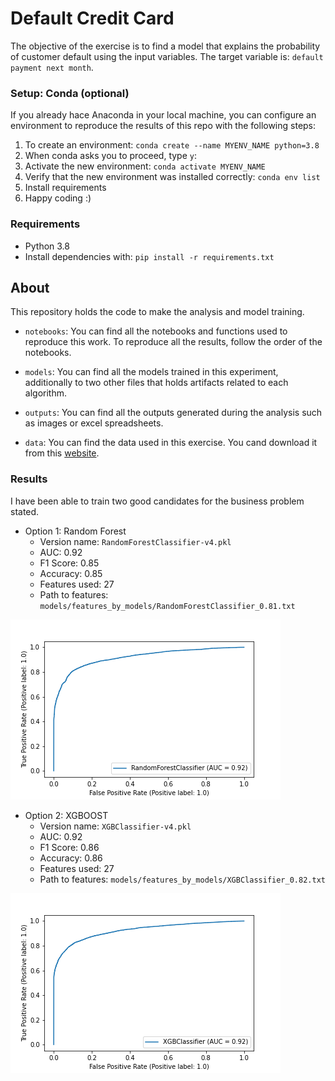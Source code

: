 # Default Credit Card
The objective of the exercise is to find a model that explains the 
probability of customer default using the input variables. 
The target variable is: `default payment next month`.

### Setup: Conda (optional)

If you already hace Anaconda in your local machine, you can configure an environment
to reproduce the results of this repo with the following steps:
1. To create an environment: `conda create --name MYENV_NAME python=3.8`
2. When conda asks you to proceed, type `y`:
3. Activate the new environment: `conda activate MYENV_NAME`
4. Verify that the new environment was installed correctly: `conda env list`
5. Install requirements
6. Happy coding :)

### Requirements

* Python 3.8
* Install dependencies with: `pip install -r requirements.txt`
## About
This repository holds the code to make the analysis and model training.

*  `notebooks`: You can find all the notebooks and functions used to reproduce this
   work. To reproduce all the results, follow the order of the notebooks.
   
*  `models`: You can find all the models trained in this experiment, 
   additionally to two other files that holds artifacts related to each algorithm.
   
* `outputs`: You can find all the outputs generated during the analysis 
  such as images or excel spreadsheets.
  
* `data`: You can find the data used in this exercise. You cand download it
from this [website](https://archive.ics.uci.edu/ml/datasets/default+of+credit+card+clients).
  
### Results

I have been able to train two good candidates for the business problem stated.

* Option 1: Random Forest
    * Version name: `RandomForestClassifier-v4.pkl`
    * AUC: 0.92
    * F1 Score: 0.85
    * Accuracy: 0.85
    * Features used: 27
    * Path to features: `models/features_by_models/RandomForestClassifier_0.81.txt`
    
![RandomForestClassifier-v4](outputs/plots_roc_curve/RandomForestClassifier-v4.png)
* Option 2: XGBOOST
    * Version name: `XGBClassifier-v4.pkl`
    * AUC: 0.92
    * F1 Score: 0.86
    * Accuracy: 0.86
    * Features used: 27
    * Path to features: `models/features_by_models/XGBClassifier_0.82.txt`

![XGBClassifier-v4](outputs/plots_roc_curve/XGBClassifier-v4.png)
